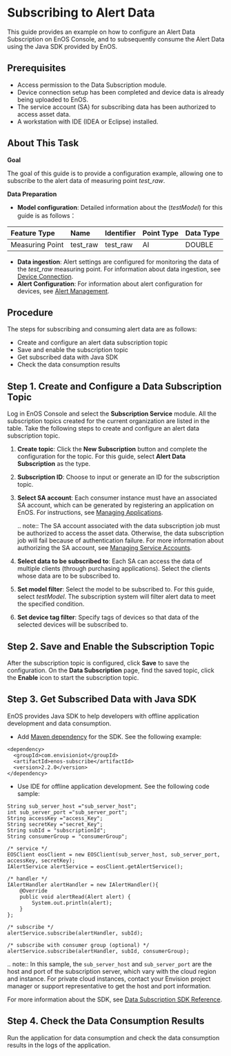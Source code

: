 # Subscribing to Alert Data

This guide provides an example on how to configure an Alert Data Subscription on EnOS Console, and to subsequently consume the Alert Data using the Java SDK provided by EnOS.

## Prerequisites

- Access permission to the Data Subscription module.
- Device connection setup has been completed and device data is already being uploaded to EnOS.
- The service account (SA) for subscribing data has been authorized to access asset data.
- A workstation with IDE (IDEA or Eclipse) installed.

## About This Task

**Goal**

The goal of this guide is to provide a configuration example, allowing one to subscribe to the alert data of measuring point *test_raw*.

**Data Preparation**

- **Model configuration**: Detailed information about the (*testModel*) for this guide is as follows：

| Feature Type  | Name     | Identifier | Point Type | Data Type |
|:--------------|:---------|:-----------|:-----------|:----------|
| Measuring Point | test_raw | test_raw   | AI         | DOUBLE    |

- **Data ingestion**: Alert settings are configured for monitoring the data of the *test_raw* measuring point. For information about data ingestion, see [Device Connection](https://www.envisioniot.com/docs/device-connection/en/latest/quickstart/gettingstarted_device_connection.html).
- **Alert Configuration**: For information about alert configuration for devices, see [Alert Management](https://www.envisioniot.com/docs/device-connection/en/latest/howto/alert/alert_overview.html).

## Procedure

The steps for subscribing and consuming alert data are as follows:

- Create and configure an alert data subscription topic
- Save and enable the subscription topic
- Get subscribed data with Java SDK
- Check the data consumption results

## Step 1. Create and Configure a Data Subscription Topic

Log in EnOS Console and select the **Subscription Service** module. All the subscription topics created for the current organization are listed in the table. Take the following steps to create and configure an alert data subscription topic.

1. **Create topic**: Click the **New Subscription** button and complete the configuration for the topic. For this guide, select **Alert Data Subscription** as the type.

2. **Subscription ID**: Choose to input or generate an ID for the subscription topic.

3. **Select SA account**: Each consumer instance must have an associated SA account, which can be generated by registering an application on EnOS. For instructions, see [Managing Applications](https://www.envisioniot.com/docs/app-development/en/latest/managing_apps.html).

   .. note:: The SA account associated with the data subscription job must be authorized to access the asset data. Otherwise, the data subscription job will fail because of authentication failure. For more information about authorizing the SA account, see [Managing Service Accounts](/docs/iam/en/latest/howto/service_account/managing_service_account.html). 

4. **Select data to be subscribed to**: Each SA can access the data of multiple clients (through purchasing applications). Select the clients whose data are to be subscribed to.

5. **Set model filter**: Select the model to be subscribed to. For this guide, select *testModel*. The subscription system will filter alert data to meet the specified condition.

6. **Set device tag filter**: Specify tags of devices so that data of the selected devices will be subscribed to.

## Step 2. Save and Enable the Subscription Topic

After the subscription topic is configured, click **Save** to save the configuration. On the **Data Subscription** page, find the saved topic, click the **Enable** icon to start the subscription topic.

## Step 3. Get Subscribed Data with Java SDK

EnOS provides Java SDK to help developers with offline application development and data consumption.

- Add [Maven dependency](https://mvnrepository.com/artifact/com.envisioniot/enos-subscribe/2.2.0) for the SDK. See the following example:

```
<dependency>
  <groupId>com.envisioniot</groupId>
  <artifactId>enos-subscribe</artifactId>
  <version>2.2.0</version>
</dependency>
```

- Use IDE for offline application development. See the following code sample:

```
String sub_server_host ="sub_server_host";
int sub_server_port ="sub_server_port";
String accessKey ="access_Key";
String secretKey ="secret_Key";
String subId = "subscriptionId";
String consumerGroup = "consumerGroup";

/* service */
EOSClient eosClient = new EOSClient(sub_server_host, sub_server_port, accessKey, secretKey);
IAlertService alertService = eosClient.getAlertService();

/* handler */
IAlertHandler alertHandler = new IAlertHandler(){
    @Override
    public void alertRead(Alert alert) {
        System.out.println(alert);
    }
};

/* subscribe */
alertService.subscribe(alertHandler, subId);

/* subscribe with consumer group (optional) */
alertService.subscribe(alertHandler, subId, consumerGroup);
```

.. note:: In this sample, the `sub_server_host` and `sub_server_port` are the host and port of the subscription server, which vary with the cloud region and instance. For private cloud instances, contact your Envision project manager or support representative to get the host and port information.

For more information about the SDK, see [Data Subscription SDK Reference](../reference/data_subscription_sdk).

## Step 4. Check the Data Consumption Results

Run the application for data consumption and check the data consumption results in the logs of the application.
